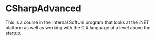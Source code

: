# CSharpAdvanced
This is a course in the internal SoftUni program that looks at the .NET platform as well as working with the C # language at a level above the startup.
